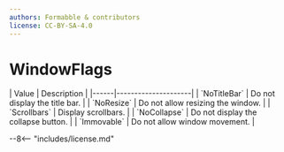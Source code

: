 ```yaml
---
authors: Formabble & contributors
license: CC-BY-SA-4.0
---
```



# WindowFlags

<div class="sh-parameters" markdown="1">
| Value  | Description |
|------|---------------------|
| `NoTitleBar` | Do not display the title bar. |
| `NoResize` | Do not allow resizing the window. |
| `Scrollbars` | Display scrollbars. |
| `NoCollapse` | Do not display the collapse button. |
| `Immovable` | Do not allow window movement. |

</div>

--8<-- "includes/license.md"

